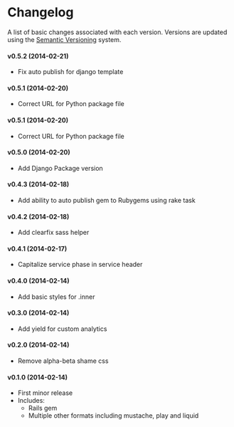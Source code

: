 # Changelog

A list of basic changes associated with each version. Versions are updated using the [Semantic Versioning](http://semver.org/) system.

#### v0.5.2 (2014-02-21)
  * Fix auto publish for django template

#### v0.5.1 (2014-02-20)
  * Correct URL for Python package file

#### v0.5.1 (2014-02-20)
  * Correct URL for Python package file

#### v0.5.0 (2014-02-20)
  * Add Django Package version

#### v0.4.3 (2014-02-18)
  * Add ability to auto publish gem to Rubygems using rake task

#### v0.4.2 (2014-02-18)
  * Add clearfix sass helper

#### v0.4.1 (2014-02-17)
  * Capitalize service phase in service header

#### v0.4.0 (2014-02-14)
  * Add basic styles for .inner

#### v0.3.0 (2014-02-14)
  * Add yield for custom analytics

#### v0.2.0 (2014-02-14)
  * Remove alpha-beta shame css

#### v0.1.0 (2014-02-14)
  * First minor release
  * Includes:
    * Rails gem
    * Multiple other formats including mustache, play and liquid